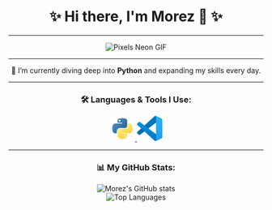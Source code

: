 <h1 align="center">✨ Hi there, I'm Morez 👋 ✨</h1>

---

<div align="center">
  <img src="https://media.licdn.com/dms/image/v2/D4D12AQEdmoO2gDceEQ/article-cover_image-shrink_720_1280/article-cover_image-shrink_720_1280/0/1692011648348?e=2147483647&v=beta&t=KRWdFcmkm_4x4L085noqnxx5CKfs65r87HEWY2SttT8" alt="Pixels Neon GIF" width="500">
</div>

---

<p align="center">  
  🌱 I’m currently diving deep into <strong>Python</strong> and expanding my skills every day.  
</p>

---

<h3 align="center">🛠️ Languages & Tools I Use:</h3>

<p align="center">
  <a href="https://www.python.org" target="_blank" rel="noreferrer">
    <img src="https://raw.githubusercontent.com/devicons/devicon/master/icons/python/python-original.svg" alt="Python" width="50" height="50"/>
  </a>
  <a href="https://code.visualstudio.com/" target="_blank" rel="noreferrer">
    <img src="https://raw.githubusercontent.com/devicons/devicon/master/icons/vscode/vscode-original.svg" alt="VS Code" width="50" height="50"/>
  </a>
</p>

---

<h3 align="center">📊 My GitHub Stats:</h3>

<div align="center">
  <img src="https://github-readme-stats.vercel.app/api?username=Morez&show_icons=true&theme=radical" alt="Morez's GitHub stats" width="450" />
  <br/>
  <img src="https://github-readme-stats.vercel.app/api/top-langs/?username=Morez&layout=compact&theme=radical" alt="Top Languages" width="350" />
</div>




